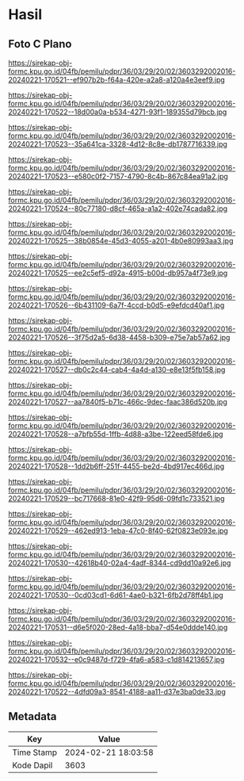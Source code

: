 # Hasil

## Foto C Plano

https://sirekap-obj-formc.kpu.go.id/04fb/pemilu/pdpr/36/03/29/20/02/3603292002016-20240221-170521--ef907b2b-f64a-420e-a2a8-a120a4e3eef9.jpg

https://sirekap-obj-formc.kpu.go.id/04fb/pemilu/pdpr/36/03/29/20/02/3603292002016-20240221-170522--18d00a0a-b534-4271-93f1-189355d79bcb.jpg

https://sirekap-obj-formc.kpu.go.id/04fb/pemilu/pdpr/36/03/29/20/02/3603292002016-20240221-170523--35a641ca-3328-4d12-8c8e-db1787716339.jpg

https://sirekap-obj-formc.kpu.go.id/04fb/pemilu/pdpr/36/03/29/20/02/3603292002016-20240221-170523--e580c0f2-7157-4790-8c4b-867c84ea91a2.jpg

https://sirekap-obj-formc.kpu.go.id/04fb/pemilu/pdpr/36/03/29/20/02/3603292002016-20240221-170524--80c77180-d8cf-465a-a1a2-402e74cada82.jpg

https://sirekap-obj-formc.kpu.go.id/04fb/pemilu/pdpr/36/03/29/20/02/3603292002016-20240221-170525--38b0854e-45d3-4055-a201-4b0e80993aa3.jpg

https://sirekap-obj-formc.kpu.go.id/04fb/pemilu/pdpr/36/03/29/20/02/3603292002016-20240221-170525--ee2c5ef5-d92a-4915-b00d-db957a4f73e9.jpg

https://sirekap-obj-formc.kpu.go.id/04fb/pemilu/pdpr/36/03/29/20/02/3603292002016-20240221-170526--6b431109-6a7f-4ccd-b0d5-e9efdcd40af1.jpg

https://sirekap-obj-formc.kpu.go.id/04fb/pemilu/pdpr/36/03/29/20/02/3603292002016-20240221-170526--3f75d2a5-6d38-4458-b309-e75e7ab57a62.jpg

https://sirekap-obj-formc.kpu.go.id/04fb/pemilu/pdpr/36/03/29/20/02/3603292002016-20240221-170527--db0c2c44-cab4-4a4d-a130-e8e13f5fb158.jpg

https://sirekap-obj-formc.kpu.go.id/04fb/pemilu/pdpr/36/03/29/20/02/3603292002016-20240221-170527--aa7840f5-b71c-466c-9dec-faac386d520b.jpg

https://sirekap-obj-formc.kpu.go.id/04fb/pemilu/pdpr/36/03/29/20/02/3603292002016-20240221-170528--a7bfb55d-1ffb-4d88-a3be-122eed58fde6.jpg

https://sirekap-obj-formc.kpu.go.id/04fb/pemilu/pdpr/36/03/29/20/02/3603292002016-20240221-170528--1dd2b6ff-251f-4455-be2d-4bd917ec466d.jpg

https://sirekap-obj-formc.kpu.go.id/04fb/pemilu/pdpr/36/03/29/20/02/3603292002016-20240221-170529--bc717668-81e0-42f9-95d6-09fd1c733521.jpg

https://sirekap-obj-formc.kpu.go.id/04fb/pemilu/pdpr/36/03/29/20/02/3603292002016-20240221-170529--462ed913-1eba-47c0-8f40-62f0823e093e.jpg

https://sirekap-obj-formc.kpu.go.id/04fb/pemilu/pdpr/36/03/29/20/02/3603292002016-20240221-170530--42618b40-02a4-4adf-8344-cd9dd10a92e6.jpg

https://sirekap-obj-formc.kpu.go.id/04fb/pemilu/pdpr/36/03/29/20/02/3603292002016-20240221-170530--0cd03cd1-6d61-4ae0-b321-6fb2d78ff4b1.jpg

https://sirekap-obj-formc.kpu.go.id/04fb/pemilu/pdpr/36/03/29/20/02/3603292002016-20240221-170531--d6e5f020-28ed-4a18-bba7-d54e0ddde140.jpg

https://sirekap-obj-formc.kpu.go.id/04fb/pemilu/pdpr/36/03/29/20/02/3603292002016-20240221-170532--e0c9487d-f729-4fa6-a583-c1d814213657.jpg

https://sirekap-obj-formc.kpu.go.id/04fb/pemilu/pdpr/36/03/29/20/02/3603292002016-20240221-170522--4dfd09a3-8541-4188-aa11-d37e3ba0de33.jpg


## Metadata

| Key        | Value               |
| ---------- | ------------------- |
| Time Stamp | 2024-02-21 18:03:58 |
| Kode Dapil | 3603                |



